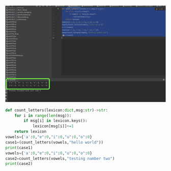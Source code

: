![](https://github.com/AleksandarDzudzevic/Unit_2/blob/main/quiz029test.png)
```.py
def count_letters(lexicon:dict,msg:str)->str:
    for i in range(len(msg)):
        if msg[i] in lexicon.keys():
            lexicon[msg[i]]+=1
    return lexicon
vowels={'a':0,"e":0,"i":0,"u":0,"o":0}
case1=(count_letters(vowels,"hello world"))
print(case1)
vowels={'a':0,"e":0,"i":0,"u":0,"o":0}
case2=count_letters(vowels,"testing number two")
print(case2)
```
